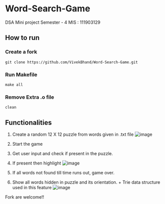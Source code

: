 # Word-Search-Game

DSA Mini project
Semester - 4
MIS : 111903129

## How to run
### Create a fork
```
git clone https://github.com/VivekBhand/Word-Search-Game.git

```

### Run Makefile

```
make all

```

### Remove Extra .o file

```
clean

```

## Functionalities

1. Create a random 12 X 12 puzzle from words given in .txt file
![image](https://user-images.githubusercontent.com/68386459/115558112-05d9f700-a2d0-11eb-9204-355bc999ac9b.png)

2. Start the game
3. Get user input and check if present in the puzzle.
4. If present then highlight
![image](https://user-images.githubusercontent.com/68386459/115558282-328e0e80-a2d0-11eb-871d-ef2079ddac03.png)

5. If all words not found till time runs out, game over.
6. Show all words hidden in puzzle and its orientation. + Trie data structure used in this feature
![image](https://user-images.githubusercontent.com/68386459/115558309-3c177680-a2d0-11eb-8c87-04144788d6a7.png)



Fork are welcome!!
